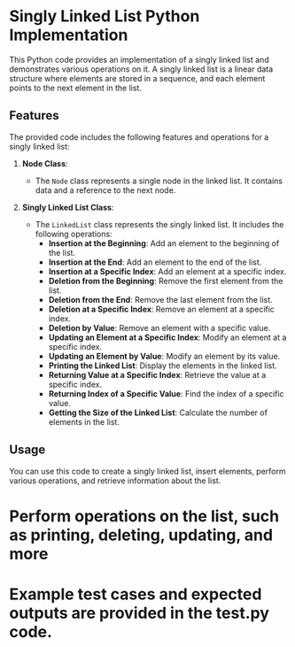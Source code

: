 # Singly Linked List Python Implementation

This Python code provides an implementation of a singly linked list and demonstrates various operations on it. A singly linked list is a linear data structure where elements are stored in a sequence, and each element points to the next element in the list.

## Features

The provided code includes the following features and operations for a singly linked list:

1. **Node Class**:
   - The `Node` class represents a single node in the linked list. It contains data and a reference to the next node.

2. **Singly Linked List Class**:
   - The `LinkedList` class represents the singly linked list. It includes the following operations:
     - **Insertion at the Beginning**: Add an element to the beginning of the list.
     - **Insertion at the End**: Add an element to the end of the list.
     - **Insertion at a Specific Index**: Add an element at a specific index.
     - **Deletion from the Beginning**: Remove the first element from the list.
     - **Deletion from the End**: Remove the last element from the list.
     - **Deletion at a Specific Index**: Remove an element at a specific index.
     - **Deletion by Value**: Remove an element with a specific value.
     - **Updating an Element at a Specific Index**: Modify an element at a specific index.
     - **Updating an Element by Value**: Modify an element by its value.
     - **Printing the Linked List**: Display the elements in the linked list.
     - **Returning Value at a Specific Index**: Retrieve the value at a specific index.
     - **Returning Index of a Specific Value**: Find the index of a specific value.
     - **Getting the Size of the Linked List**: Calculate the number of elements in the list.

## Usage

You can use this code to create a singly linked list, insert elements, perform various operations, and retrieve information about the list.
# Perform operations on the list, such as printing, deleting, updating, and more
# Example test cases and expected outputs are provided in the test.py code.
